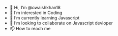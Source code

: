 - 👋 Hi, I’m @owaishkhan18
- 👀 I’m interested in Coding
- 🌱 I’m currently learning Javascript
- 💞️ I’m looking to collaborate on Javascript devloper
- 📫 How to reach me 

<!---
owaishkhan18/owaishkhan18 is a ✨ special ✨ repository because its `README.md` (this file) appears on your GitHub profile.
You can click the Preview link to take a look at your changes.
--->

